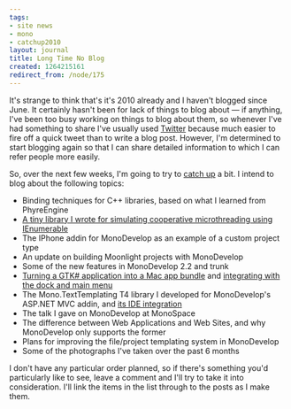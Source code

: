 ```yaml
---
tags:
- site news
- mono
- catchup2010
layout: journal
title: Long Time No Blog
created: 1264215161
redirect_from: /node/175
---
```

It's strange to think that's it's 2010 already and I haven't blogged since June. It certainly hasn't been for lack of things to blog about &mdash; if anything, I've been too busy working on things to blog about them, so whenever I've had something to share I've usually used <a href="http://twitter.com/mjhutchinson/">Twitter</a> because much easier to fire off a quick tweet than to write a blog post. However, I'm determined to start blogging again so that I can share detailed information to which I can refer people more easily.

So, over the next few weeks, I'm going to try to <a href="http://mjhutchinson.com/tags/catchup2010">catch up</a> a bit. I intend to blog about the following topics:
<ul>
<li>Binding techniques for C++ libraries, based on what I learned from PhyreEngine</li>
<li><a href="http://mjhutchinson.com/journal/2010/02/01/iteratorbased_microthreading">A tiny library I wrote for simulating cooperative microthreading using IEnumerable</a></li>
<li>The IPhone addin for MonoDevelop as an example of a custom project type</li>
<li>An update on building Moonlight projects with MonoDevelop</li>
<li>Some of the new features in MonoDevelop 2.2 and trunk</li>
<li><a href="http://mjhutchinson.com/journal/2010/01/24/creating_mac_app_bundle_for_gtk_app">Turning a GTK# application into a Mac app bundle</a> and <a href="http://mjhutchinson.com/journal/2010/01/25/integrating_gtk_application_mac">integrating with the dock and main menu</a></li>
<li>The Mono.TextTemplating T4 library I developed for MonoDevelop's ASP.NET MVC addin, and <a href="http://mjhutchinson.com/journal/2010/05/03/t4_templates_monodevelop">its IDE integration</a></li>
<li>The talk I gave on MonoDevelop at MonoSpace</li>
<li>The difference between Web Applications and Web Sites, and why MonoDevelop only supports the former</li>
<li>Plans for improving the file/project templating system in MonoDevelop</li>
<li>Some of the photographs I've taken over the past 6 months</li>
</ul>

I don't have any particular order planned, so if there's something you'd particularly like to see, leave a comment and I'll try to take it into consideration. I'll link the items in the list through to the posts as I make them.
<!--break-->
